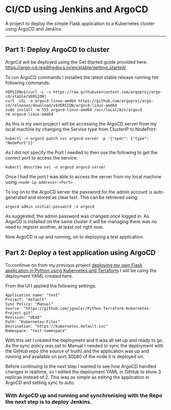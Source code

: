# CI/CD using Jenkins and ArgoCD
A project to deploy the simple Flask application to a Kubernetes cluster using ArgoCD and Jenkins.

---

## Part 1: Deploy ArgoCD to cluster

ArgoCd will be deployed using the Get Started guide provided here: https://argo-cd.readthedocs.io/en/stable/getting_started/

To run ArgoCD commands I installed the latest stable release running hte following commands:

```
VERSION=$(curl -L -s https://raw.githubusercontent.com/argoproj/argo-cd/stable/VERSION)
curl -sSL -o argocd-linux-amd64 https://github.com/argoproj/argo-cd/releases/download/v$VERSION/argocd-linux-amd64
sudo install -m 555 argocd-linux-amd64 /usr/local/bin/argocd
rm argocd-linux-amd64
```

As this is my own project I will be accessing the ArgoCD server from my local machine by changing the Service type from ClusterIP to NodePort:

```
kubectl -n argocd patch svc argocd-server -p '{"spec": {"type": "NodePort"}}'
```

As I did not specify the Port I needed to then use the following to get the correct port to access the service:

```
kubectl describe svc -n argocd argocd-server
```

Once I had the port I was able to access the server from my local machine using `<node-ip-address>:<Port>`

To log on to the ArgoCD server the password for the admin account is auto-generated and stored as clear text. This can be retrieved using:

```
argocd admin initial-password -n argocd
```

As suggested, the admin password was changed once logged in. As ArgoCD is installed on the same cluster it will be managing there was no need to register another, at least not right now.

Now ArgoCD is up and running, on to deploying a test application.

## Part 2: Deploy a test application using ArgoCD

To continue on from my previous project [deploying my own Flask application in Python using Kubernetes and Terraform](https://github.com/jgowler/Python-Terraform-Kubernetes-Project) I will be using the deployment YAML created here.

From the UI I applied the following settings:

```
Application name: "test"
Project: "default"
Sync Policy: "Manual"
Source: "https://github.com/jgowler/Python-Terraform-Kubernetes-Project.git"
Revision: "HEAD"
Path: "Kubernetes-Files"
Destination: "https://kubernetes.default.svc"
Namespace: "test-namespace"
```

With this set I created the deployment and it was all set up and ready to go. As the sync policy was set to Manual I needed to sync the deployment with the GitHub repo (the source of truth) and the application was up and running and available on port 30080 of the node it is deployed on.

Before continuing to the next step I wanted to see how ArgoCD handled changes in realtime, so I edited the deployment YAML in GitHub to show 3 replicas instead of 2. This was as simple as editing the application in ArgoCD and setting sync to auto.

### With ArgoCD up and running and synchronising with the Repo the next step is to deploy Jenkins.